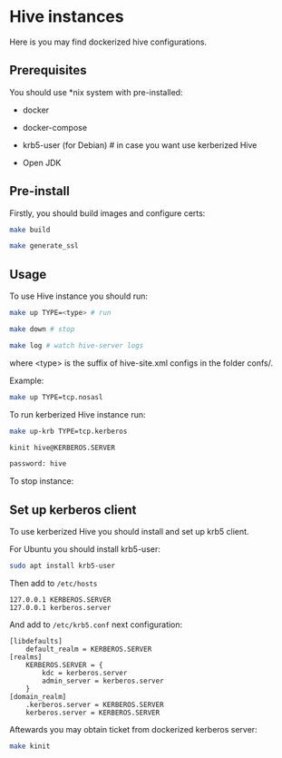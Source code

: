 # Hive instances

Here is you may find dockerized hive configurations.

## Prerequisites

You should use *nix system with pre-installed:

- docker

- docker-compose

- krb5-user (for Debian) # in case you want use kerberized Hive

- Open JDK

## Pre-install

Firstly, you should build images and configure certs:

```bash
make build

make generate_ssl
```

## Usage

To use Hive instance you should run:

```bash
make up TYPE=<type> # run

make down # stop

make log # watch hive-server logs
```

where &lt;type&gt; is the suffix of hive-site.xml configs in the folder confs/.

Example:

```bash
make up TYPE=tcp.nosasl
```

To run kerberized Hive instance run:

```bash
make up-krb TYPE=tcp.kerberos

kinit hive@KERBEROS.SERVER

password: hive
```

To stop instance:

## Set up kerberos client

To use kerberized Hive you should install and set up krb5 client.

For Ubuntu you should install krb5-user:

```bash
sudo apt install krb5-user
```

Then add to `/etc/hosts`

```
127.0.0.1 KERBEROS.SERVER
127.0.0.1 kerberos.server
```

And add to `/etc/krb5.conf` next configuration:

```
[libdefaults]
    default_realm = KERBEROS.SERVER
[realms]
    KERBEROS.SERVER = {
        kdc = kerberos.server
        admin_server = kerberos.server
    }
[domain_realm]
    .kerberos.server = KERBEROS.SERVER
    kerberos.server = KERBEROS.SERVER
```

Aftewards you may obtain ticket from dockerized kerberos server:

```bash
make kinit
```
